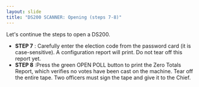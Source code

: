 ```yaml
---
layout: slide
title: "DS200 SCANNER: Opening (steps 7-8)"
---
```


Let&#39;s continue the steps to open a DS200.

- **STEP 7** : Carefully enter the election code from the password card (it is case-sensitive). A configuration report will print. Do not tear off this report yet.
- **STEP 8** :Press the green OPEN POLL button to print the Zero Totals Report, which verifies no votes have been cast on the machine. Tear off the entire tape. Two officers must sign the tape and give it to the Chief.